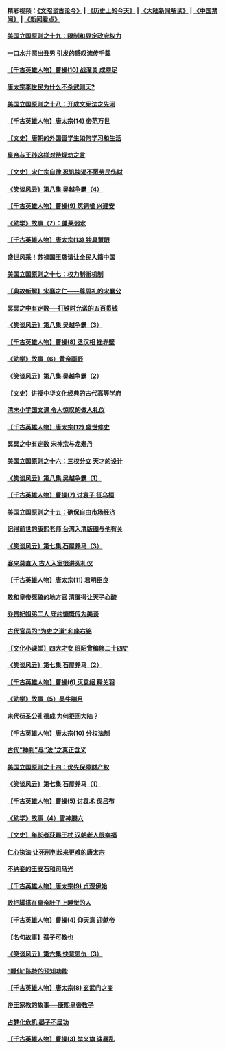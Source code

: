 #### 精彩视频：[《文昭谈古论今》](http://45.76.195.252/wenzhao) | [《历史上的今天》](http://45.76.195.252/today-in-history) | [《大陆新闻解读》](http://45.76.195.252/ntdtv-comedy) | [《中国禁闻》](http://45.76.195.252/ntdtv-news) | [《新闻看点》](http://45.76.195.252/news-insight) 

 #### [美国立国原则之十九：限制和界定政府权力](../pages/nsc975/n11023895.md?t=02111330) 

#### [一口水井照出丑男 引发的感叹流传千载](../pages/nsc975/n11004598.md?t=02111330) 

#### [【千古英雄人物】曹操(10) 战潼关 成鼎足](../pages/nsc975/n7779963.md?t=02111330) 

#### [唐太宗李世民为什么不杀武则天?](../pages/nsc975/n11034040.md?t=02111330) 

#### [美国立国原则之十八：开成文宪法之先河](../pages/nsc975/n11008526.md?t=02111330) 

#### [【千古英雄人物】唐太宗(14) 帝范万世](../pages/nsc975/n8034234.md?t=02111330) 

#### [【文史】唐朝的外国留学生如何学习和生活](../pages/nsc975/n11010825.md?t=02111330) 

#### [皇帝与王孙这样对待规劝之言](../pages/nsc975/n10994666.md?t=02111330) 

#### [【文史】宋仁宗自律 忍饥挨渴不愿劳民伤财](../pages/nsc975/n10997349.md?t=02111330) 

#### [《笑谈风云》第八集 吴越争霸（4）](../pages/nsc975/n11010924.md?t=02111330) 

#### [【千古英雄人物】曹操(9) 筑铜雀 兴建安](../pages/nsc975/n7662497.md?t=02111330) 

#### [《幼学》故事（7）：蓬莱弱水](../pages/nsc975/n10990547.md?t=02111330) 

#### [【千古英雄人物】唐太宗(13) 独具慧眼](../pages/nsc975/n8034179.md?t=02111330) 

#### [盛世风采！苏禄国王恳请让全民入籍中国](../pages/nsc975/n10992284.md?t=02111330) 

#### [美国立国原则之十七：权力制衡机制](../pages/nsc975/n11002624.md?t=02111330) 

#### [【典故新解】宋襄之仁——尊周礼的宋襄公](../pages/nsc975/n11018653.md?t=02111330) 

#### [冥冥之中有定数──打铁时允诺的五百贯钱](../pages/nsc975/n334213.md?t=02111330) 

#### [《笑谈风云》第八集 吴越争霸（3）](../pages/nsc975/n11010889.md?t=02111330) 

#### [【千古英雄人物】曹操(8) 丞汉相 挫赤壁](../pages/nsc975/n7662490.md?t=02111330) 

#### [《幼学》故事（6）黄帝画野](../pages/nsc975/n10990546.md?t=02111330) 

#### [《笑谈风云》第八集 吴越争霸（2）](../pages/nsc975/n10996834.md?t=02111330) 

#### [【文史】讲授中华文化经典的古代高等学府](../pages/nsc975/n11003895.md?t=02111330) 

#### [清末小学国文课 令人惊叹的做人礼仪](../pages/nsc975/n10980226.md?t=02111330) 

#### [【千古英雄人物】唐太宗(12) 盛世修史](../pages/nsc975/n8034115.md?t=02111330) 

#### [冥冥之中有定数 宋神宗与龙寿丹](../pages/nsc975/n11008770.md?t=02111330) 

#### [美国立国原则之十六：三权分立 天才的设计](../pages/nsc975/n10991293.md?t=02111330) 

#### [《笑谈风云》第八集 吴越争霸（1）](../pages/nsc975/n10987751.md?t=02111330) 

#### [【千古英雄人物】曹操(7) 讨袁子 征乌桓](../pages/nsc975/n7662459.md?t=02111330) 

#### [美国立国原则之十五：确保自由市场经济](../pages/nsc975/n10957715.md?t=02111330) 

#### [记得前世的康熙老师 台湾入清版图与他有关](../pages/nsc975/n11004761.md?t=02111330) 

#### [《笑谈风云》第七集 石屋养马（3）](../pages/nsc975/n10964155.md?t=02111330) 

#### [客来莫直入 古人入室很讲究礼仪](../pages/nsc975/n11002636.md?t=02111330) 

#### [【千古英雄人物】唐太宗(11) 君明臣良](../pages/nsc975/n8030388.md?t=02111330) 

#### [敢和皇帝死磕的地方官 清廉得让天子心酸](../pages/nsc975/n10999336.md?t=02111330) 

#### [乔贵妃姐弟二人 守约慷慨传为美谈](../pages/nsc975/n10842491.md?t=02111330) 

#### [古代官员的“为吏之道”和座右铭](../pages/nsc975/n10989890.md?t=02111330) 

#### [【文化小课堂】四大才女 班昭曾编修二十四史](../pages/nsc975/n10996143.md?t=02111330) 

#### [《笑谈风云》第七集 石屋养马（2）](../pages/nsc975/n10964109.md?t=02111330) 

#### [【千古英雄人物】曹操(6) 灭袁绍 释关羽](../pages/nsc975/n7662436.md?t=02111330) 

#### [《幼学》故事（5）吴牛喘月](../pages/nsc975/n10806013.md?t=02111330) 

#### [末代衍圣公孔德成 为何拒回大陆？](../pages/nsc975/n10992548.md?t=02111330) 

#### [【千古英雄人物】唐太宗(10) 分权法制](../pages/nsc975/n8025970.md?t=02111330) 

#### [古代“神判”与“法”之真正含义](../pages/nsc975/n10982291.md?t=02111330) 

#### [美国立国原则之十四：优先保障财产权](../pages/nsc975/n10954086.md?t=02111330) 

#### [《笑谈风云》第七集 石屋养马（1）](../pages/nsc975/n10964072.md?t=02111330) 

#### [【千古英雄人物】曹操(5) 讨袁术 伐吕布](../pages/nsc975/n7637126.md?t=02111330) 

#### [《幼学》故事（4）雪神滕六](../pages/nsc975/n10806012.md?t=02111330) 

#### [【文史】年长者获赐王杖 汉朝老人很幸福](../pages/nsc975/n10980263.md?t=02111330) 

#### [仁心执法 让死刑判起来更难的唐太宗](../pages/nsc975/n10979954.md?t=02111330) 

#### [不纳妾的王安石和司马光](../pages/nsc975/n2647438.md?t=02111330) 

#### [【千古英雄人物】唐太宗(9) 贞观伊始](../pages/nsc975/n8022938.md?t=02111330) 

#### [敢把脚搭在皇帝肚子上睡觉的人](../pages/nsc975/n10975530.md?t=02111330) 

#### [【千古英雄人物】曹操(4) 仰天意 迎献帝](../pages/nsc975/n7637003.md?t=02111330) 

#### [【名句故事】孺子可教也](../pages/nsc975/n10371944.md?t=02111330) 

#### [《笑谈风云》第六集 快意恩仇（3）](../pages/nsc975/n10953824.md?t=02111330) 

#### [“睡仙”陈抟的预知功能](../pages/nsc975/n10955272.md?t=02111330) 

#### [【千古英雄人物】唐太宗(8) 玄武门之变](../pages/nsc975/n7979461.md?t=02111330) 

#### [帝王家教的故事──康熙皇帝教子](../pages/nsc975/n10764254.md?t=02111330) 

#### [占梦化危机 晏子不居功](../pages/nsc975/n232663.md?t=02111330) 

#### [【千古英雄人物】曹操(3) 举义旗 诛暴乱](../pages/nsc975/n7576061.md?t=02111330) 

